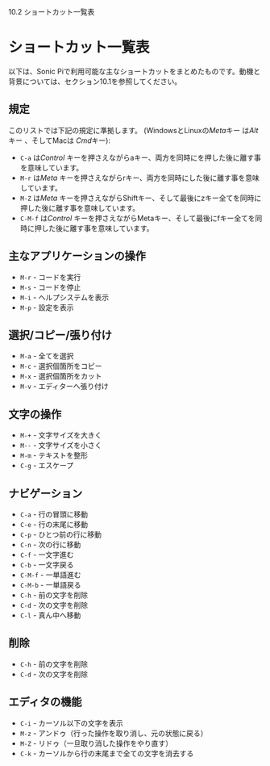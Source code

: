 10.2 ショートカット一覧表

# ショートカット一覧表

以下は、Sonic Piで利用可能な主なショートカットをまとめたものです。動機と背景については、セクション10.1を参照してください。

## 規定

このリストでは下記の規定に準拠します。 (WindowsとLinuxの*Meta*キー は*Alt*キー 、そしてMacは *Cmd*キー):

* `C-a` は*Control* キーを押さえながらaキー、両方を同時にを押した後に離す事を意味しています。
* `M-r` は*Meta* キーを押さえながらrキー、両方を同時にした後に離す事を意味しています。
* `M-Z` は*Meta* キーを押さえながらShiftキー、そして最後にzキー全てを同時に押した後に離す事を意味しています。
* `C-M-f` は*Control* キーを押さえながらMetaキー、そして最後にfキー全てを同時に押した後に離す事を意味しています。

## 主なアプリケーションの操作

* `M-r` - コードを実行
* `M-s` - コードを停止
* `M-i` - ヘルプシステムを表示
* `M-p` - 設定を表示

## 選択/コピー/張り付け

* `M-a` - 全てを選択
* `M-c` - 選択個箇所をコピー
* `M-x` - 選択個箇所をカット
* `M-v` - エディターへ張り付け

## 文字の操作

* `M-+` - 文字サイズを大きく
* `M--` - 文字サイズを小さく
* `M-m` - テキストを整形
* `C-g` - エスケープ

## ナビゲーション

* `C-a` - 行の冒頭に移動
* `C-e` - 行の末尾に移動
* `C-p` - ひとつ前の行に移動
* `C-n` - 次の行に移動
* `C-f` - 一文字進む
* `C-b` - 一文字戻る
* `C-M-f` - 一単語進む
* `C-M-b` - 一単語戻る
* `C-h` - 前の文字を削除
* `C-d` - 次の文字を削除
* `C-l` - 真ん中へ移動

## 削除

* `C-h` - 前の文字を削除
* `C-d` - 次の文字を削除

## エディタの機能

* `C-i` - カーソル以下の文字を表示
* `M-z` - アンドゥ（行った操作を取り消し、元の状態に戻る）
* `M-Z` - リドゥ（一旦取り消した操作をやり直す）
* `C-k` - カーソルから行の末尾まで全ての文字を消去する
